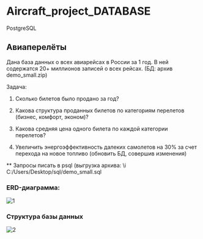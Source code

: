 # Aircraft_project_DATABASE
PostgreSQL

## Авиаперелёты

Дана база данных о всех авиарейсах в России за 1 год. В ней содержатся 20+ миллионов записей о всех рейсах. (БД: архив demo_small.zip)

Задача:

1) Сколько билетов было продано за год?

2) Какова структура проданных билетов по категориям перелетов (бизнес, комфорт, эконом)?

3) Какова средняя цена одного билета по каждой категории перелетов?

4) Увеличить энергоэффективность далеких самолетов на 30% за счет перехода на новое топливо (обновить БД, совершив изменения)

** Запросы писать в psql (выгрузка архива: \i C:/Users/Desktop/sql/demo_small.sql

### ERD-диаграмма:

![1](https://sun9-29.userapi.com/impg/uCUGTW916PbPlwbhBAqQNyIfo6jzjiFGzUXtUg/VeVG1vByCYw.jpg?size=1088x617&quality=96&sign=af0f4af375c0ec010f4c8607105c2fc3&type=album)

### Структура базы данных

![2](https://sun9-49.userapi.com/impg/8zzrh0_qAZ1-B91tklvNLYoMbOn-VCiHsluvYg/tano3d2L3KQ.jpg?size=888x619&quality=96&sign=93b2b026188f96650df4e83d38d21672&type=album)
